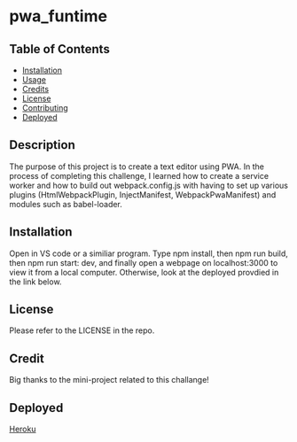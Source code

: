 # pwa_funtime

## Table of Contents
  
* [Installation](#installation)
* [Usage](#usage)
* [Credits](#credits)
* [License](#license)
* [Contributing](#contributing)
* [Deployed](#Deployed)


## Description

The purpose of this project is to create a text editor using PWA. In the process of completing this challenge, I learned how to create a service worker and how to build out webpack.config.js with having to set up various plugins (HtmlWebpackPlugin, InjectManifest, WebpackPwaManifest) and modules such as babel-loader.

## Installation 

Open in VS code or a similiar program. Type npm install, then npm run build, then npm run start: dev, and finally open a webpage on localhost:3000 to view it from a local computer. Otherwise, look at the deployed provdied in the link below. 

## License

Please refer to the LICENSE in the repo.

## Credit

Big thanks to the mini-project related to this challange! 


## Deployed

[Heroku](https://pwa-funtime-d69ba0512fe5.herokuapp.com/)

